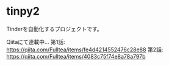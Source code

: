 # tinpy2
Tinderを自動化するプロジェクトです。

Qiitaにて連載中...
第1話: https://qiita.com/Fulltea/items/fe4d4214552476c28e88
第2話: https://qiita.com/Fulltea/items/4083c75f74e8a78a797b
